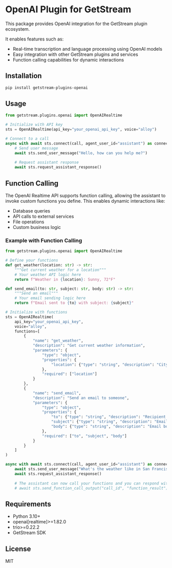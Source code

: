# OpenAI Plugin for GetStream

This package provides OpenAI integration for the GetStream plugin ecosystem.

It enables features such as:
- Real-time transcription and language processing using OpenAI models
- Easy integration with other GetStream plugins and services
- Function calling capabilities for dynamic interactions

## Installation

```bash
pip install getstream-plugins-openai
```

## Usage

```python
from getstream.plugins.openai import OpenAIRealtime

# Initialize with API key
sts = OpenAIRealtime(api_key="your_openai_api_key", voice="alloy")

# Connect to a call
async with await sts.connect(call, agent_user_id="assistant") as connection:
    # Send user message
    await sts.send_user_message("Hello, how can you help me?")
    
    # Request assistant response
    await sts.request_assistant_response()
```

## Function Calling

The OpenAI Realtime API supports function calling, allowing the assistant to invoke custom functions you define. This enables dynamic interactions like:

- Database queries
- API calls to external services
- File operations
- Custom business logic

### Example with Function Calling

```python
from getstream.plugins.openai import OpenAIRealtime

# Define your functions
def get_weather(location: str) -> str:
    """Get current weather for a location"""
    # Your weather API logic here
    return f"Weather in {location}: Sunny, 72°F"

def send_email(to: str, subject: str, body: str) -> str:
    """Send an email"""
    # Your email sending logic here
    return f"Email sent to {to} with subject: {subject}"

# Initialize with functions
sts = OpenAIRealtime(
    api_key="your_openai_api_key", 
    voice="alloy",
    functions=[
        {
            "name": "get_weather",
            "description": "Get current weather information",
            "parameters": {
                "type": "object",
                "properties": {
                    "location": {"type": "string", "description": "City name"}
                },
                "required": ["location"]
            }
        },
        {
            "name": "send_email",
            "description": "Send an email to someone",
            "parameters": {
                "type": "object",
                "properties": {
                    "to": {"type": "string", "description": "Recipient email"},
                    "subject": {"type": "string", "description": "Email subject"},
                    "body": {"type": "string", "description": "Email body"}
                },
                "required": ["to", "subject", "body"]
            }
        }
    ]
)

async with await sts.connect(call, agent_user_id="assistant") as connection:
    await sts.send_user_message("What's the weather like in San Francisco?")
    await sts.request_assistant_response()
    
    # The assistant can now call your functions and you can respond with results
    # await sts.send_function_call_output("call_id", "function_result")
```

## Requirements
- Python 3.10+
- openai[realtime]>=1.82.0
- trio>=0.22.2
- GetStream SDK

## License
MIT 